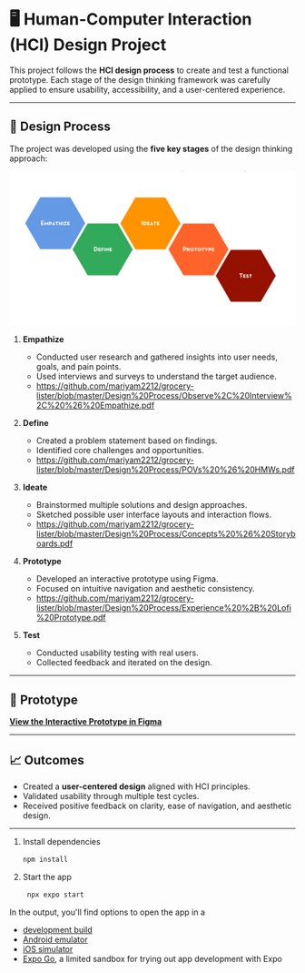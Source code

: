 # 🖥️ Human-Computer Interaction (HCI) Design Project

This project follows the **HCI design process** to create and test a functional prototype. Each stage of the design thinking framework was carefully applied to ensure usability, accessibility, and a user-centered experience.

---

## 📌 Design Process

The project was developed using the **five key stages** of the design thinking approach:

![HCI Process](https://raw.githubusercontent.com/mariyam2212/grocery-lister/master/images/design-process.png)


1. **Empathize**

   * Conducted user research and gathered insights into user needs, goals, and pain points.
   * Used interviews and surveys to understand the target audience.
   * https://github.com/mariyam2212/grocery-lister/blob/master/Design%20Process/Observe%2C%20Interview%2C%20%26%20Empathize.pdf

2. **Define**

   * Created a problem statement based on findings.
   * Identified core challenges and opportunities.
   * https://github.com/mariyam2212/grocery-lister/blob/master/Design%20Process/POVs%20%26%20HMWs.pdf

3. **Ideate**

   * Brainstormed multiple solutions and design approaches.
   * Sketched possible user interface layouts and interaction flows.
   * https://github.com/mariyam2212/grocery-lister/blob/master/Design%20Process/Concepts%20%26%20Storyboards.pdf

4. **Prototype**

   * Developed an interactive prototype using Figma.
   * Focused on intuitive navigation and aesthetic consistency.
   * https://github.com/mariyam2212/grocery-lister/blob/master/Design%20Process/Experience%20%2B%20Lofi%20Prototype.pdf

5. **Test**

   * Conducted usability testing with real users.
   * Collected feedback and iterated on the design.

---

## 🎨 Prototype

[**View the Interactive Prototype in Figma**](https://www.figma.com/proto/aAL2ZGTrFlcSS4RTyi8czE/medFi?node-id=0-1&t=gjecIDGj7IXpzEfN-1)


---

## 📈 Outcomes

* Created a **user-centered design** aligned with HCI principles.
* Validated usability through multiple test cycles.
* Received positive feedback on clarity, ease of navigation, and aesthetic design.


---


1. Install dependencies

   ```bash
   npm install
   ```

2. Start the app

   ```bash
    npx expo start
   ```

In the output, you'll find options to open the app in a

- [development build](https://docs.expo.dev/develop/development-builds/introduction/)
- [Android emulator](https://docs.expo.dev/workflow/android-studio-emulator/)
- [iOS simulator](https://docs.expo.dev/workflow/ios-simulator/)
- [Expo Go](https://expo.dev/go), a limited sandbox for trying out app development with Expo




